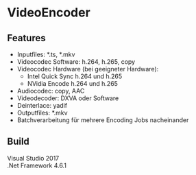 # VideoEncoder

## Features
* Inputfiles: *.ts, *.mkv
* Videocodec Software: h.264, h.265, copy
* Videocodec Hardware (bei geeigneter Hardware): 
    * Intel Quick Sync h.264 und h.265
    * NVidia Encode h.264 und h.265
* Audiocodec: copy, AAC
* Videodecoder: DXVA oder Software
* Deinterlace: yadif
* Outputfiles: *.mkv
* Batchverarbeitung für mehrere Encoding Jobs nacheinander


## Build
Visual Studio 2017<br />
.Net Framework 4.6.1<br />
